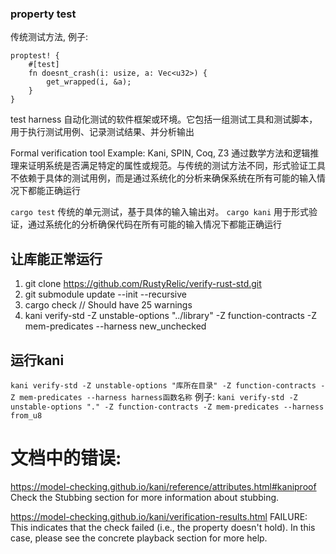 
### property test
传统测试方法, 例子:
```
proptest! {
    #[test]
    fn doesnt_crash(i: usize, a: Vec<u32>) {
        get_wrapped(i, &a);
    }
}
```

test harness
自动化测试的软件框架或环境。它包括一组测试工具和测试脚本，用于执行测试用例、记录测试结果、并分析输出

Formal verification tool
Example: Kani, SPIN, Coq, Z3
通过数学方法和逻辑推理来证明系统是否满足特定的属性或规范。与传统的测试方法不同，形式验证工具不依赖于具体的测试用例，而是通过系统化的分析来确保系统在所有可能的输入情况下都能正确运行


`cargo test` 传统的单元测试，基于具体的输入输出对。
`cargo kani` 用于形式验证，通过系统化的分析确保代码在所有可能的输入情况下都能正确运行

## 让库能正常运行
1. git clone https://github.com/RustyRelic/verify-rust-std.git
2. git submodule update --init --recursive
3. cargo check   // Should have 25 warnings
4. kani verify-std -Z unstable-options "../library" -Z function-contracts -Z mem-predicates --harness new_unchecked

## 运行kani
`kani verify-std -Z unstable-options "库所在目录" -Z function-contracts -Z mem-predicates --harness harness函数名称`
例子: `kani verify-std -Z unstable-options "." -Z function-contracts -Z mem-predicates --harness from_u8`

# 文档中的错误:
https://model-checking.github.io/kani/reference/attributes.html#kaniproof
Check the Stubbing section for more information about stubbing.

https://model-checking.github.io/kani/verification-results.html
FAILURE: This indicates that the check failed (i.e., the property doesn't hold). In this case, please see the concrete playback section for more help.